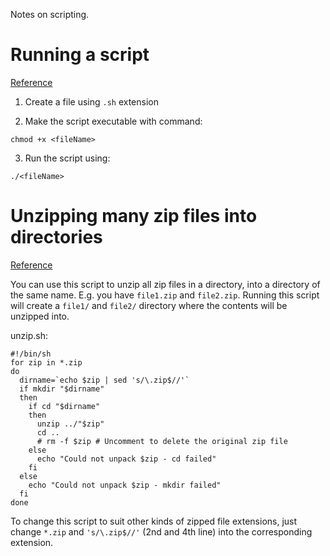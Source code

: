 Notes on scripting.

# Running a script
[Reference](https://www.javatpoint.com/steps-to-write-and-execute-a-shell-script)

1. Create a file using `.sh` extension

2. Make the script executable with command:
```
chmod +x <fileName>
```

3. Run the script using:
```
./<fileName>
```

# Unzipping many zip files into directories
[Reference](https://stackoverflow.com/questions/2374772/unzip-all-files-in-a-directory)

You can use this script to unzip all zip files in a directory, into a directory of the same name. E.g. you have `file1.zip` and `file2.zip`. Running this script will create a `file1/` and `file2/` directory where the contents will be unzipped into.

unzip.sh:
```
#!/bin/sh
for zip in *.zip
do
  dirname=`echo $zip | sed 's/\.zip$//'`
  if mkdir "$dirname"
  then
    if cd "$dirname"
    then
      unzip ../"$zip"
      cd ..
      # rm -f $zip # Uncomment to delete the original zip file
    else
      echo "Could not unpack $zip - cd failed"
    fi
  else
    echo "Could not unpack $zip - mkdir failed"
  fi
done
```

To change this script to suit other kinds of zipped file extensions, just change `*.zip` and `'s/\.zip$//'` (2nd and 4th line) into the corresponding extension.
